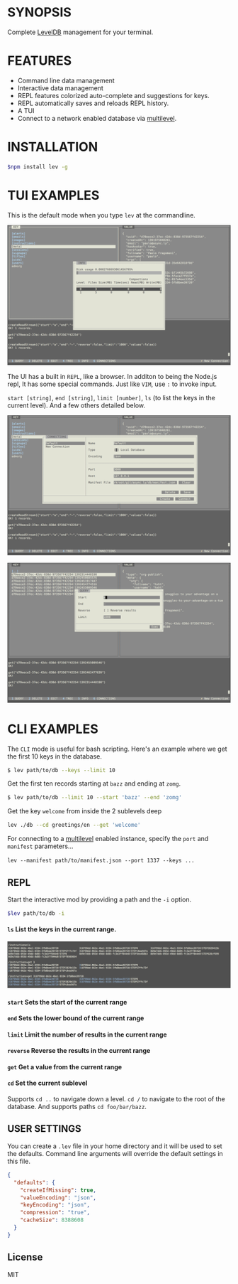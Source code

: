 # SYNOPSIS
Complete [LevelDB][0] management for your terminal.

# FEATURES
- Command line data management
- Interactive data management
- REPL features colorized auto-complete and suggestions for keys.
- REPL automatically saves and reloads REPL history.
- A TUI
- Connect to a network enabled database via [multilevel][1].

# INSTALLATION
```bash
$npm install lev -g
```

# TUI EXAMPLES
This is the default mode when you type `lev` at the commandline.

![img](/doc/1.png)

The UI has a built in `REPL`, like a browser. In additon to being
the Node.js repl, It has some special commands. Just like `VIM`, 
use `:` to invoke input.

`start [string]`, `end [string]`, `limit [number]`, `ls` (to list 
the keys in the current level). And a few others detailed below.

![img](/doc/2.png)

![img](/doc/3.png)


# CLI EXAMPLES
The `CLI` mode is useful for bash scripting. Here's an example 
where we get the first 10 keys in the database.

```bash
$ lev path/to/db --keys --limit 10
```

Get the first ten records starting at `bazz` and ending at `zomg`.
```bash
$ lev path/to/db --limit 10 --start 'bazz' --end 'zomg'
```

Get the key `welcome` from inside the 2 sublevels deep
```bash
lev ./db --cd greetings/en --get 'welcome'
```

For connecting to a [multilevel][1] enabled instance, specify the 
`port` and `manifest` parameters...

`lev --manifest path/to/manifest.json --port 1337 --keys ...`

## REPL

Start the interactive mod by providing a path and the `-i` option.
```bash
$lev path/to/db -i
```

#### `ls` List the keys in the current range.

![img](/doc/4.png)

#### `start` Sets the start of the current range

#### `end` Sets the lower bound of the current range

#### `limit` Limit the number of results in the current range

#### `reverse` Reverse the results in the current range

#### `get` Get a value from the current range

#### `cd` Set the current sublevel

Supports `cd ..` to navigate down a level. `cd /` to navigate to the 
root of the database. And supports paths `cd foo/bar/bazz`.

## USER SETTINGS
You can create a `.lev` file in your home directory and it will be used 
to set the defaults. Command line arguments will override the default 
settings in this file.

```json
{
  "defaults": {
    "createIfMissing": true,
    "valueEncoding": "json",
    "keyEncoding": "json",
    "compression": "true",
    "cacheSize": 8388608
  }
}
```

[0]:https://github.com/rvagg/node-levelup
[1]:https://github.com/juliangruber/multilevel

## License
MIT

